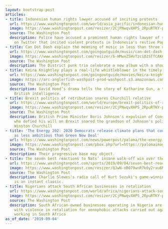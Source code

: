 ```yaml
---
layout: bootstrap-post
articles:
- title: Indonesian human rights lawyer accused of inciting protests
  url: https://www.washingtonpost.com/world/asia_pacific/indonesian-human-rights-lawyer-accused-of-inciting-protests/2019/09/04/8b327ed2-cf18-11e9-a620-0a91656d7db6_story.html
  image: https://www.washingtonpost.com/resizer/2CjPNwqvXHPS_2RpuRTKY-p3eVo=/1484x0/www.washingtonpost.com/pb/resources/img/twp-social-share.png
  source: The Washington Post
  description: Police have accused a prominent human rights lawyer of spreading information
    on Twitter that incited violent protests in Indonesia's restive Papua region
- title: Can Dot Dash explain the meaning of music in less than three minutes?
  url: https://www.washingtonpost.com/goingoutguide/music/can-dot-dash-explain-the-meaning-of-music-in-less-than-three-minutes/2019/09/03/c9a61698-c9a4-11e9-a1fe-ca46e8d573c0_story.html
  image: https://www.washingtonpost.com/resizer/b-HMwxZ5HvTzciO2STfCAKCnQpY=/1484x0/arc-anglerfish-washpost-prod-washpost.s3.amazonaws.com/public/TS5E4DWLMMI6TPQF65VMJ3DBRQ.jpg
  source: The Washington Post
  description: The District punk trio celebrate a new album with a show at DC9.
- title: Keira Knightley plays a real-life whistleblower in the timely ‘Official Secrets’
  url: https://www.washingtonpost.com/goingoutguide/movies/keira-knightley-plays-a-real-life-whistleblower-in-the-timely-official-secrets/2019/09/04/9335f100-c9e5-11e9-a1fe-ca46e8d573c0_story.html
  image: https://arc-anglerfish-washpost-prod-washpost.s3.amazonaws.com/public/HRMCESWKTYI6TPQF65VMJ3DBRQ.jpg
  source: The Washington Post
  description: Gavid Hood’s drama tells the story of Katharine Gun, a translator for
    British intelligence.
- title: Brexit politics of retribution snares Churchill relative
  url: https://www.washingtonpost.com/world/europe/brexit-politics-of-retribution-snares-churchill-relative/2019/09/04/55dc63da-cf16-11e9-a620-0a91656d7db6_story.html
  image: https://www.washingtonpost.com/resizer/2CjPNwqvXHPS_2RpuRTKY-p3eVo=/1484x0/www.washingtonpost.com/pb/resources/img/twp-social-share.png
  source: The Washington Post
  description: British Prime Minister Boris Johnson's expulsion of Conservative lawmakers
    who defied his will on Brexit snared the grandson of Johnson's political hero,
    Winston Churchill
- title: 'The Energy 202: 2020 Democrats release climate plans that could be seen
    as less ambitious than Green New Deal'
  url: https://www.washingtonpost.com/news/powerpost/paloma/the-energy-202/2019/09/04/the-energy-202-2020-democrats-release-climate-plans-that-could-be-seen-as-less-ambitious-than-green-new-deal/5d6e915488e0fa7bb93a88ef/
  image: https://www.washingtonpost.com/pbox.php?url=https://palomaimages.washingtonpost.com/pr2/aa4a88e177037fa14b39daf37e03e495-5025-3496-70-8-7YQYP4V3V4I6TDUDJZTIP2MYCQ.jpg&w=1484&op=resize&opt=1&filter=antialias&t=20170517
  source: The Washington Post
  description: Their progressive base may object.
- title: The seven best reactions to Nats’ insane walk-off win over the Mets
  url: https://www.washingtonpost.com/sports/2019/09/04/seven-best-reactions-nats-insane-walk-off-win-over-mets/
  image: https://www.washingtonpost.com/resizer/QJwN-oB079wnR7k0y2rxu6NxIRg=/1484x0/arc-anglerfish-washpost-prod-washpost.s3.amazonaws.com/public/PKNEJ5WOXYI6TJRABKIWK3L5WY.jpg
  source: The Washington Post
  description: Charlie Slowes's radio call of Kurt Suzuki's game-winning home run
    is an instant classic.
- title: Nigerians attack South African businesses in retaliation
  url: https://www.washingtonpost.com/world/africa/nigerians-attack-south-african-businesses-in-retaliation/2019/09/04/c56e4abc-cf14-11e9-a620-0a91656d7db6_story.html
  image: https://www.washingtonpost.com/resizer/2CjPNwqvXHPS_2RpuRTKY-p3eVo=/1484x0/www.washingtonpost.com/pb/resources/img/twp-social-share.png
  source: The Washington Post
  description: South African-owned businesses operating in Nigeria are being targeted
    with violence in retaliation for xenophobic attacks carried out against Africans
    working in South Africa
as_of_date: '2019-09-04'
---
```


